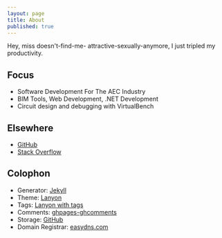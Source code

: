 ```yaml
---
layout: page
title: About
published: true
---
```


Hey, miss doesn't-find-me- attractive-sexually-anymore,
I just tripled my productivity.

## Focus

* Software Development For The AEC Industry
* BIM Tools, Web Development, .NET Development
* Circuit design and debugging with VirtualBench

## Elsewhere

* [GitHub](https://github.com/mastjaso)
* [Stack Overflow](https://stackoverflow.com/users/8333865/jason-masters)


## Colophon

* Generator: [Jekyll](http://jekyllrb.com/)
* Theme: [Lanyon](https://github.com/poole/lanyon)
* Tags: [Lanyon with tags](https://github.com/wireddown/wireddown.github.io/tree/feature_tags)
* Comments: [ghpages-ghcomments](https://github.com/wireddown/ghpages-ghcomments)
* Storage: [GitHub](https://github.com/wireddown/wireddown.github.io)
* Domain Registrar: [easydns.com](http://www.easydns.com/)
